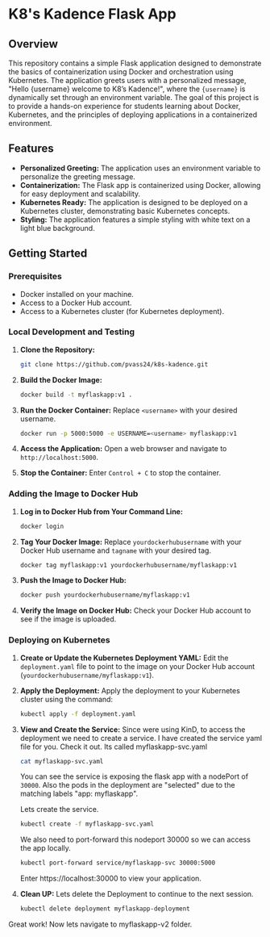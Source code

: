 # K8's Kadence Flask App

## Overview

This repository contains a simple Flask application designed to demonstrate the basics of containerization using Docker and orchestration using Kubernetes. The application greets users with a personalized message, "Hello {username} welcome to K8’s Kadence!", where the `{username}` is dynamically set through an environment variable. The goal of this project is to provide a hands-on experience for students learning about Docker, Kubernetes, and the principles of deploying applications in a containerized environment.

## Features

- **Personalized Greeting:** The application uses an environment variable to personalize the greeting message.
- **Containerization:** The Flask app is containerized using Docker, allowing for easy deployment and scalability.
- **Kubernetes Ready:** The application is designed to be deployed on a Kubernetes cluster, demonstrating basic Kubernetes concepts.
- **Styling:** The application features a simple styling with white text on a light blue background.

## Getting Started

### Prerequisites

- Docker installed on your machine.
- Access to a Docker Hub account.
- Access to a Kubernetes cluster (for Kubernetes deployment).

### Local Development and Testing

1. **Clone the Repository:**
    ```sh
    git clone https://github.com/pvass24/k8s-kadence.git
    ```

2. **Build the Docker Image:**
    ```sh
    docker build -t myflaskapp:v1 .
    ```

3. **Run the Docker Container:**
    Replace `<username>` with your desired username.
    ```sh
    docker run -p 5000:5000 -e USERNAME=<username> myflaskapp:v1
    ```

4. **Access the Application:**
    Open a web browser and navigate to `http://localhost:5000`.

5. **Stop the Container:**
    Enter `Control + C` to stop the container.

### Adding the Image to Docker Hub

1. **Log in to Docker Hub from Your Command Line:**
    ```sh
    docker login
    ```

2. **Tag Your Docker Image:**
    Replace `yourdockerhubusername` with your Docker Hub username and `tagname` with your desired tag.
    ```sh
    docker tag myflaskapp:v1 yourdockerhubusername/myflaskapp:v1
    ```

3. **Push the Image to Docker Hub:**
    ```sh
    docker push yourdockerhubusername/myflaskapp:v1
    ```

4. **Verify the Image on Docker Hub:**
    Check your Docker Hub account to see if the image is uploaded.

### Deploying on Kubernetes

1. **Create or Update the Kubernetes Deployment YAML:**
   Edit the `deployment.yaml` file to point to the image on your Docker Hub account (`yourdockerhubusername/myflaskapp:v1`).

2. **Apply the Deployment:**
   Apply the deployment to your Kubernetes cluster using the command:
   ```sh
   kubectl apply -f deployment.yaml

3. **View and Create the Service:**
   Since were using KinD, to access the deployment we need to create a service. I have created the service yaml file for you. Check it out. Its called myflaskapp-svc.yaml
   
   ```sh
   cat myflaskapp-svc.yaml
   ```
   
   You can see the service is exposing the flask app with a nodePort of `30000`. Also the pods in the deployment are "selected" due to the matching labels "app: myflaskapp".

   Lets create the service.
   
   ```sh
   kubectl create -f myflaskapp-svc.yaml
   ```

   We also need to port-forward this nodeport 30000 so we can access the app locally.
   
   ```sh
   kubectl port-forward service/myflaskapp-svc 30000:5000
   ```
   Enter https://localhost:30000 to view your application.

4. **Clean UP:**
   Lets delete the Deployment to continue to the next session.
   ```sh
   kubectl delete deployment myflaskapp-deployment
   ```
Great work! Now lets navigate to myflaskapp-v2 folder.
